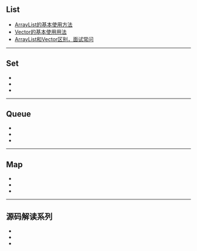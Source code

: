 ## List
  * [ArrayList的基本使用方法](https://www.cnblogs.com/battlecry/p/9374497.html)
  * [Vector的基本使用用法](https://www.cnblogs.com/xiaostudy/p/9526270.html)
  * [ArrayList和Vector区别，面试常问](https://blog.csdn.net/zhangqilugrubby/article/details/72870493)
---------------------   
## Set
  * []()
  * []()
  * []()
---------------------   
## Queue
  * []()
  * []()
  * []()
---------------------  
## Map
  * []()
  * []()
  * []()
-----------------------  
## 源码解读系列
  * []()
  * []()
  * []()  
